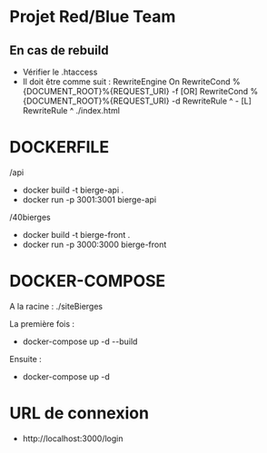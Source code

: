 # Projet Red/Blue Team

## En cas de rebuild
- Vérifier le .htaccess
- Il doit être comme suit :
    RewriteEngine On
    RewriteCond %{DOCUMENT_ROOT}%{REQUEST_URI} -f [OR]
    RewriteCond %{DOCUMENT_ROOT}%{REQUEST_URI} -d
    RewriteRule ^ - [L]
    RewriteRule ^ ./index.html

# DOCKERFILE

/api

- docker build -t bierge-api .
- docker run -p 3001:3001 bierge-api

/40bierges

- docker build -t bierge-front .
- docker run -p 3000:3000 bierge-front

# DOCKER-COMPOSE

A la racine : ./siteBierges

La première fois :

- docker-compose up -d --build

Ensuite :

- docker-compose up -d

# URL de connexion

- http://localhost:3000/login